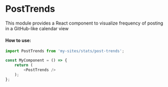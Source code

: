 PostTrends
=========
This module provides a React component to visualize frequency of posting in a GitHub-like calendar view

#### How to use:

```js
import PostTrends from 'my-sites/stats/post-trends';

const MyComponent = () => {
    return (
  		<PostTrends />
    );
};
```

